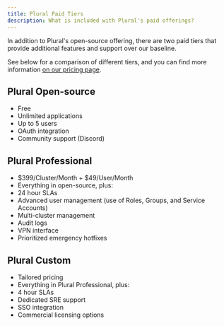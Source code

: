 ```yaml
---
title: Plural Paid Tiers
description: What is included with Plural's paid offerings?
---
```


In addition to Plural's open-source offering, there are two paid tiers that provide additional features and support over our baseline.

See below for a comparison of different tiers, and you can find more information [on our pricing page](https://www.plural.sh/pricing).

## Plural Open-source

- Free
- Unlimited applications
- Up to 5 users
- OAuth integration
- Community support (Discord)

## Plural Professional

- $399/Cluster/Month + $49/User/Month
- Everything in open-source, plus:
- 24 hour SLAs
- Advanced user management (use of Roles, Groups, and Service Accounts)
- Multi-cluster management
- Audit logs
- VPN interface
- Prioritized emergency hotfixes

## Plural Custom

- Tailored pricing
- Everything in Plural Professional, plus:
- 4 hour SLAs
- Dedicated SRE support
- SSO integration
- Commercial licensing options
